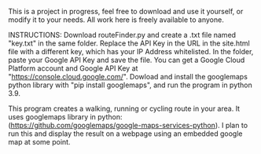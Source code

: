 This is a project in progress, feel free to download and use it yourself, or modify it to your needs.
All work here is freely available to anyone.

INSTRUCTIONS:
Download routeFinder.py and create a .txt file named "key.txt" in the same folder. Replace the API Key in the URL in the site.html file with a different key, which has your IP Address whitelisted. In the folder, paste your Google API Key and save the file. You can get a Google Cloud Platform account and Google API Key at "https://console.cloud.google.com/". Dowload and install the googlemaps python library with "pip install googlemaps", and run the program in python 3.9.

This program creates a walking, running or cycling route in your area.
It uses googlemaps library in python: (https://github.com/googlemaps/google-maps-services-python).
I plan to run this and display the result on a webpage using an embedded google map at some point.

